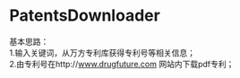 # PatentsDownloader
基本思路：    
1.输入关键词，从万方专利库获得专利号等相关信息；    
2.由专利号在http://www.drugfuture.com 网站内下载pdf专利；    
    
    
